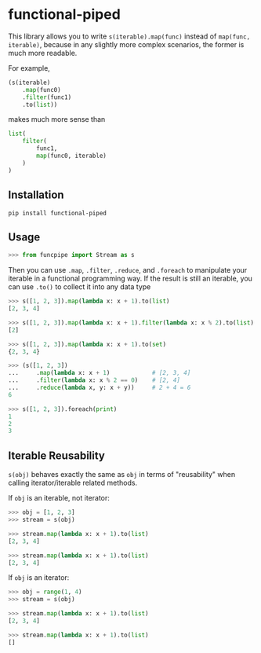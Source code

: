 # functional-piped

This library allows you to write `s(iterable).map(func)` instead of `map(func, iterable)`,
because in any slightly more complex scenarios, the former is much more readable.

For example,

```python
(s(iterable)
    .map(func0)
    .filter(func1)
    .to(list))
```

makes much more sense than

```python
list(
    filter(
        func1,
        map(func0, iterable)
    )
)
```

## Installation

`pip install functional-piped`

## Usage

```python
>>> from funcpipe import Stream as s
```

Then you can use `.map`, `.filter`, `.reduce`, and `.foreach`
to manipulate your iterable in a functional programming way.
If the result is still an iterable, you can use `.to()` to collect it into any data type

```python
>>> s([1, 2, 3]).map(lambda x: x + 1).to(list)
[2, 3, 4]

>>> s([1, 2, 3]).map(lambda x: x + 1).filter(lambda x: x % 2).to(list)
[2]

>>> s([1, 2, 3]).map(lambda x: x + 1).to(set)
{2, 3, 4}

>>> (s([1, 2, 3])
...     .map(lambda x: x + 1)            # [2, 3, 4]
...     .filter(lambda x: x % 2 == 0)    # [2, 4]
...     .reduce(lambda x, y: x + y))     # 2 + 4 = 6
6

>>> s([1, 2, 3]).foreach(print)
1
2
3
```

## Iterable Reusability

`s(obj)` behaves exactly the same as `obj` in terms of "reusability" when calling iterator/iterable
related methods.

If `obj` is an iterable, not iterator:

```python
>>> obj = [1, 2, 3]
>>> stream = s(obj)

>>> stream.map(lambda x: x + 1).to(list)
[2, 3, 4]

>>> stream.map(lambda x: x + 1).to(list)
[2, 3, 4]
```

If `obj` is an iterator:

```python
>>> obj = range(1, 4)
>>> stream = s(obj)

>>> stream.map(lambda x: x + 1).to(list)
[2, 3, 4]

>>> stream.map(lambda x: x + 1).to(list)
[]
```




